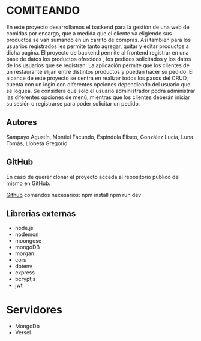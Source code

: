 # COMITEANDO

En este proyecto desarrollamos el backend para la gestiòn de una web de comidas por encargo, que a medida que el cliente va eligiendo sus productos se van sumando en un carrito de compras. Así tambien para los usuarios registrados les permite tanto agregar, quitar y editar productos a dicha pagina.
El proyecto de backend permite al frontend registrar en una base de datos los productos ofrecidos , los pedidos solicitados y los datos de los usuarios que se registran.
La aplicación permite que los clientes de un restaurante elijan entre distintos productos y puedan hacer su pedido.
El alcance de este proyecto se centra en realizar todos los pasos del CRUD, cuenta con un login con
diferentes opciones dependiendo del usuario que se loguea. Se considera que solo el usuario administrador
podrá administrar las diferentes opciones de menú, mientras que los clientes deberán iniciar su sesión o
registrarse para poder solicitar un pedido.

## Autores

Sampayo Agustín,
Montiel Facundo,
Espindola Eliseo,
González Lucía,
Luna Tomás,
Llobeta Gregorio

## GitHub

En caso de querer clonar el proyecto acceda al repositorio publico del mismo en GitHub:

[Github](https://github.com/f-montiel/comitiando/)
comandos necesarios:
npm install
npm run dev

## Librerias externas

-   node.js
-   nodemon
-   moongose
-   mongoDB
-   morgan
-   cors
-   dotenv
-   express
-   bcryptjs
-   jwt

# Servidores

-   MongoDb
-   Versel
